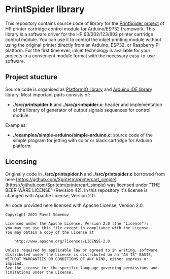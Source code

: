 # PrintSpider library

This repository contains source code of library for the [PrintSpider project](https://hackaday.io/project/176931-hp-printer-cartridge-control-module) of HP printer cartridge control module for Arduino/ESP32 framework.
This library is a software driver for the HP 63/302/123/803 printer cartridge control module.  You can use it to control the inkjet printing module without using the original printer directly from an Arduino, ESP32, or Raspberry PI platform. For the first time ever, inkjet technology is available for your projects in a convenient module format with the necessary easy-to-use software.

## Project stucture

Source code is organised as [PlatformIO library](https://docs.platformio.org/en/latest/librarymanager/index.html) and [Arduino IDE library](https://www.arduino.cc/en/guide/libraries) library.
Most important parts consists of:

- **./src/printspider.h** and **./src/printspider.c**: header and implementation of the library of generator of output signals sequences for control module.

Examples:

- **./examples/simple-arduino/simple-arduino.c**: source code of the simple program for jetting with color or black cartridge for Arduino platform.

## Licensing

Originally code in **./src/printspider.h** and **./src/printspider.c** borrowed from here [https://github.com/Spritetm/printercart_simple](https://github.com/Spritetm/printercart_simple) was licensed under "THE BEER-WARE LICENSE" (Revision 42). In this repository it's license is changed with Apache License, Version 2.0.

All code provided here licensed with Apache License, Version 2.0.

```
Copyright 2021 Pavel Semenov

Licensed under the Apache License, Version 2.0 (the "License");
you may not use this file except in compliance with the License.
You may obtain a copy of the License at

    http://www.apache.org/licenses/LICENSE-2.0

Unless required by applicable law or agreed to in writing, software
distributed under the License is distributed on an "AS IS" BASIS,
WITHOUT WARRANTIES OR CONDITIONS OF ANY KIND, either express or implied.
See the License for the specific language governing permissions and
limitations under the License.
```